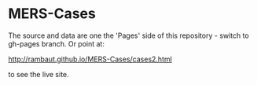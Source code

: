 MERS-Cases
==========

The source and data are one the 'Pages' side of this repository - switch to gh-pages branch. Or point at:

http://rambaut.github.io/MERS-Cases/cases2.html

to see the live site.
